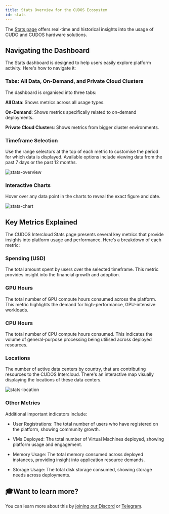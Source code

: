 ```yaml
---
title: Stats Overview for the CUDOS Ecosystem
id: stats
---
```


The [Stats page](https://intercloud.cudos.org/stats) offers real-time and historical insights into the usage of CUDO and CUDOS hardware solutions. 

## Navigating the Dashboard
The Stats dashboard is designed to help users easily explore platform activity. Here's how to navigate it:

### Tabs: All Data, On-Demand, and Private Cloud Clusters
The dashboard is organised into three tabs:

**All Data**: Shows metrics across all usage types.

**On-Demand**: Shows metrics specifically related to on-demand deployments.

**Private Cloud Clusters**: Shows metrics from bigger cluster environments.

### Timeframe Selection
Use the  range selectors at the top of each metric to customise the period for which data is displayed. Available options include viewing data from the past 7 days or the past 12 months.

![stats-overview](@site/static/img/stats-overview.png)

### Interactive Charts
Hover over any data point in the charts to reveal the exact figure and date.

![stats-chart](@site/static/img/stats-chart.png)

## Key Metrics Explained

The CUDOS Intercloud Stats page presents several key metrics that provide insights into platform usage and performance. Here’s a breakdown of each metric:

### Spending (USD)
The total amount spent by users over the selected timeframe. This metric provides insight into the financial growth and adoption.

### GPU Hours
The total number of GPU compute hours consumed across the platform. This metric highlights the demand for high-performance, GPU-intensive workloads.

### CPU Hours
The total number of CPU compute hours consumed. This indicates the volume of general-purpose processing being utilised across deployed resources.

### Locations
The number of active data centers by country, that are contributing resources to the CUDOS Intercloud. There's an interactive map visually displaying the locations of these data centers.

![stats-location](@site/static/img/stats-location.png)

### Other Metrics
Additional important indicators include:

- User Registrations: The total number of users who have registered on the platform, showing community growth.

- VMs Deployed: The total number of Virtual Machines deployed, showing platform usage and engagement.

- Memory Usage: The total memory consumed across deployed instances, providing insight into application resource demands.

- Storage Usage: The total disk storage consumed, showing storage needs across deployments.


## 🎓Want to learn more?

You can learn more about this by [joining our Discord](https://discord.com/invite/cudos) or [Telegram](https://t.me/cudostelegram).